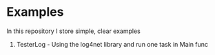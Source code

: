# Examples
In this repository I store simple, clear examples

1. TesterLog - Using the log4net library and run one task in Main func
